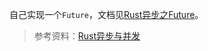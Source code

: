 自己实现一个`Future`，文档见[Rust异步之Future](../2021-02-18-Rust异步之Future.md)。


> 参考资料：[Rust异步与并发](../reference/rust_async.md)